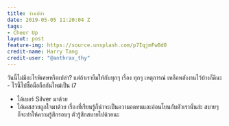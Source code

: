 ```yaml
---
title: ว่างเปล่า
date: 2019-05-05 11:20:04 Z
tags:
- Cheer Up
layout: post
feature-img: https://source.unsplash.com/p7IqjmFwBd0
credit-name: Harry Tang
credit-user: "@anthrax_thy"
---
```


วันนี้ไม่มีอะไรพิเศษหรือเปล่า? แต่ถ้าเรายิ้มให้กับทุกๆ เรื่อง ทุกๆ เหตุการณ์ เหลือพลังงานไว้บ้างก็ดีนะ - ไว้นี้ไปซื้อมือถือกันใหม่เป็น i7
- ได้เบอร์ Silver มาด้วย
- ได้เคสสวยถูกใจมาด้วย
เรื่องที่เรียนรู้ก็น่าจะเป็นความอดทนและอ่อนโยนกับตัวเรานั่นล่ะ สบายๆ ก็จะทำให้ความรู้สึกรอบๆ ตัวรู้สึกสบายไปด้วยนะ
